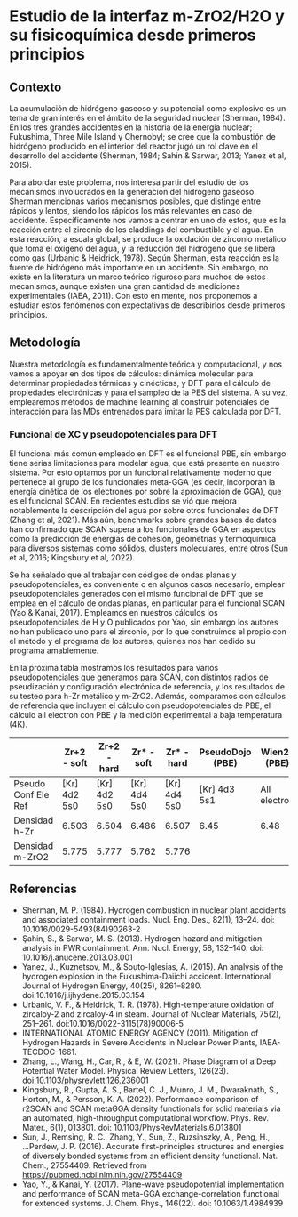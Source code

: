 # Estudio de la interfaz m-ZrO2/H2O y su fisicoquímica desde primeros principios

## Contexto
La acumulación de hidrógeno gaseoso y su potencial como explosivo es un tema de gran interés en el ámbito de la seguridad nuclear (Sherman, 1984). En los tres grandes accidentes en la historia de la energía nuclear; Fukushima, Three Mile Island y Chernobyl; se cree que la combustión de hidrógeno producido en el interior del reactor jugó un rol clave en el desarrollo del accidente (Sherman, 1984; Sahin & Sarwar, 2013; Yanez et al, 2015).

Para abordar este problema, nos interesa partir del estudio de los mecanismos involucrados en la generación del hidrógeno gaseoso. Sherman mencionas varios mecanismos posibles, que distinge entre rápidos y lentos, siendo los rápidos los más relevantes en caso de accidente. Específicamente nos vamos a centrar en uno de estos, que es la reacción entre el zirconio de los claddings del combustible y el agua. En esta reacción, a escala global, se produce la oxidación de zirconio metálico que toma el oxígeno del agua, y la reducción del hidrógeno que se libera como gas (Urbanic & Heidrick, 1978). Según Sherman, esta reacción es la fuente de hidrógeno más importante en un accidente. Sin embargo, no existe en la literatura un marco teórico riguroso para muchos de estos mecanismos, aunque existen una gran cantidad de mediciones experimentales (IAEA, 2011). Con esto en mente, nos proponemos a estudiar estos fenómenos con expectativas de describirlos desde primeros principios.

## Metodología
Nuestra metodología es fundamentalmente teórica y computacional, y nos vamos a apoyar en dos tipos de cálculos: dinámica molecular para determinar propiedades térmicas y cinécticas, y DFT para el cálculo de propiedades electrónicas y para el sampleo de la PES del sistema. A su vez, emplearemos métodos de machine learning al construir potenciales de interacción para las MDs entrenados para imitar la PES calculada por DFT.

### Funcional de XC y pseudopotenciales para DFT
El funcional más común empleado en DFT es el funcional PBE, sin embargo tiene serias limitaciones para modelar agua, que está presente en nuestro sistema. Por esto optamos por un funcional relativamente moderno que pertenece al grupo de los funcionales meta-GGA (es decir, incorporan la energía cinética de los electrones por sobre la aproximación de GGA), que es el funcional SCAN. En recientes estudios se vió que mejora notablemente la descripción del agua por sobre otros funcionales de DFT (Zhang et al, 2021). Más aún, benchmarks sobre grandes bases de datos han confirmado que SCAN supera a los funcionales de GGA en aspectos como la predicción de energías de cohesión, geometrías y termoquímica para diversos sistemas como sólidos, clusters moleculares, entre otros (Sun et al, 2016; Kingsbury et al, 2022).

Se ha señalado que al trabajar con códigos de ondas planas y pseudopotenciales, es conveniente o en algunos casos necesario, emplear pseudopotenciales generados con el mismo funcional de DFT que se emplea en el cálculo de ondas planas, en particular para el funcional SCAN (Yao & Kanai, 2017). Empleamos en nuestros cálculos los pseudopotenciales de H y O publicados por Yao, sin embargo los autores no han publicado uno para el zirconio, por lo que construimos el propio con el método y el programa de los autores, quienes nos han cedido su programa amablemente. 

En la próxima tabla mostramos los resultados para varios pseudopotenciales que generamos para SCAN, con distintos radios de pseudización y configuración electrónica de referencia, y los resultados de su testeo para h-Zr metálico y m-ZrO2. Además, comparamos con cálculos de referencia que incluyen el cálculo con pseudopotenciales de PBE, el cálculo all electron con PBE y la medición experimental a baja temperatura (4K). 

| | Zr+2 - soft |  Zr+2 - hard | Zr* - soft | Zr* - hard | PseudoDojo (PBE) | Wien2k (PBE) | Exp |
| - | --- | --- | --- | --- | --- | --- | --- |
| Pseudo Conf Ele Ref | [Kr] 4d2 5s0 | [Kr] 4d2 5s0 | [Kr] 4d4 5s0 | [Kr] 4d4 5s0 | [Kr] 4d3 5s1 |  All electron | |
| Densidad h-Zr | 6.503 | 6.504 | 6.486 | 6.507 | 6.45 | 6.48 | 6.52 |
| Densidad m-ZrO2 | 5.775 | 5.777 | 5.762 | 5.776 |   |   | 5.78 |


## Referencias
- Sherman, M. P. (1984). Hydrogen combustion in nuclear plant accidents and associated containment loads. Nucl. Eng. Des., 82(1), 13–24. doi: 10.1016/0029-5493(84)90263-2
- Şahin, S., & Sarwar, M. S. (2013). Hydrogen hazard and mitigation analysis in PWR containment. Ann. Nucl. Energy, 58, 132–140. doi: 10.1016/j.anucene.2013.03.001
- Yanez, J., Kuznetsov, M., & Souto-Iglesias, A. (2015). An analysis of the hydrogen explosion in the Fukushima-Daiichi accident. International Journal of Hydrogen Energy, 40(25), 8261–8280. doi:10.1016/j.ijhydene.2015.03.154
- Urbanic, V. F., & Heidrick, T. R. (1978). High-temperature oxidation of zircaloy-2 and zircaloy-4 in steam. Journal of Nuclear Materials, 75(2), 251–261. doi:10.1016/0022-3115(78)90006-5
- INTERNATIONAL ATOMIC ENERGY AGENCY (2011). Mitigation of Hydrogen Hazards in Severe Accidents in Nuclear Power Plants, IAEA-TECDOC-1661.
- Zhang, L., Wang, H., Car, R., & E, W. (2021). Phase Diagram of a Deep Potential Water Model. Physical Review Letters, 126(23). doi:10.1103/physrevlett.126.236001
- Kingsbury, R., Gupta, A. S., Bartel, C. J., Munro, J. M., Dwaraknath, S., Horton, M., & Persson, K. A. (2022). Performance comparison of r2SCAN and SCAN metaGGA density functionals for solid materials via an automated, high-throughput computational workflow. Phys. Rev. Mater., 6(1), 013801. doi: 10.1103/PhysRevMaterials.6.013801
- Sun, J., Remsing, R. C., Zhang, Y., Sun, Z., Ruzsinszky, A., Peng, H., ...Perdew, J. P. (2016). Accurate first-principles structures and energies of diversely bonded systems from an efficient density functional. Nat. Chem., 27554409. Retrieved from https://pubmed.ncbi.nlm.nih.gov/27554409
- Yao, Y., & Kanai, Y. (2017). Plane-wave pseudopotential implementation and performance of SCAN meta-GGA exchange-correlation functional for extended systems. J. Chem. Phys., 146(22). doi: 10.1063/1.4984939
